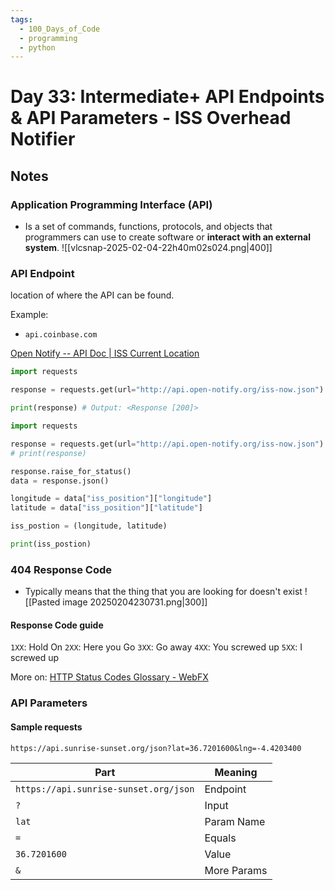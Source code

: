 ```yaml
---
tags:
  - 100_Days_of_Code
  - programming
  - python
---
```

# Day 33: Intermediate+ API Endpoints & API Parameters - ISS Overhead Notifier

## Notes

### Application Programming Interface (API)

- Is a set of commands, functions, protocols, and objects that programmers can use to create software or **interact with an external system**.
![[vlcsnap-2025-02-04-22h40m02s024.png|400]]

### API Endpoint
location of where the API can be found.

Example:
- `api.coinbase.com`

[Open Notify -- API Doc | ISS Current Location](http://open-notify.org/Open-Notify-API/ISS-Location-Now/)

```python
import requests

response = requests.get(url="http://api.open-notify.org/iss-now.json")

print(response) # Output: <Response [200]>
```

```python
import requests

response = requests.get(url="http://api.open-notify.org/iss-now.json")
# print(response)

response.raise_for_status()
data = response.json()

longitude = data["iss_position"]["longitude"]
latitude = data["iss_position"]["latitude"]

iss_postion = (longitude, latitude)

print(iss_postion)
```

### 404 Response Code
- Typically means that the thing that you are looking for doesn't exist
![[Pasted image 20250204230731.png|300]]

#### Response Code guide
`1XX`: Hold On
`2XX`: Here you Go
`3XX`: Go away
`4XX`: You screwed up
`5XX`: I screwed up

More on: [HTTP Status Codes Glossary - WebFX](https://www.webfx.com/web-development/glossary/http-status-codes/)

### API Parameters

#### Sample requests

```url
https://api.sunrise-sunset.org/json?lat=36.7201600&lng=-4.4203400
```

| Part                                  | Meaning     |
| ------------------------------------- | ----------- |
| `https://api.sunrise-sunset.org/json` | Endpoint    |
| `?`                                   | Input       |
| `lat`                                 | Param Name  |
| `=`                                   | Equals      |
| `36.7201600`                          | Value       |
| `&`                                   | More Params |

